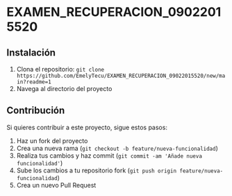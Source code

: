 # EXAMEN_RECUPERACION_09022015520
## Instalación

1. Clona el repositorio: `git clone https://github.com/EmelyTecu/EXAMEN_RECUPERACION_09022015520/new/main?readme=1`
2. Navega al directorio del proyecto

## Contribución

Si quieres contribuir a este proyecto, sigue estos pasos:

1. Haz un fork del proyecto
2. Crea una nueva rama (`git checkout -b feature/nueva-funcionalidad`)
3. Realiza tus cambios y haz commit (`git commit -am 'Añade nueva funcionalidad'`)
4. Sube los cambios a tu repositorio fork (`git push origin feature/nueva-funcionalidad`)
5. Crea un nuevo Pull Request
